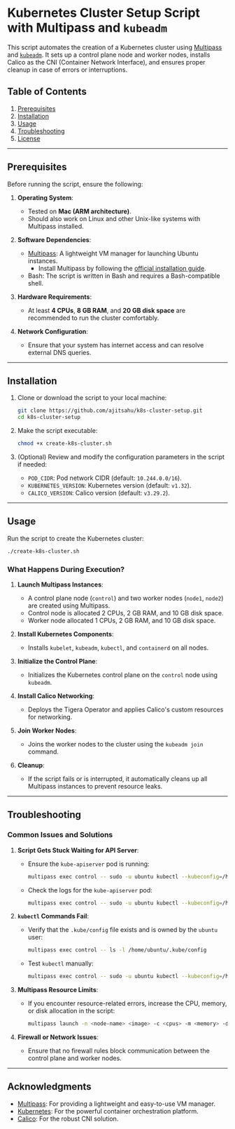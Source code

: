 # Kubernetes Cluster Setup Script with Multipass and `kubeadm`

This script automates the creation of a Kubernetes cluster using [Multipass](https://multipass.run/) and [`kubeadm`](https://kubernetes.io/docs/setup/production-environment/tools/kubeadm/). It sets up a control plane node and worker nodes, installs Calico as the CNI (Container Network Interface), and ensures proper cleanup in case of errors or interruptions.

## Table of Contents
1. [Prerequisites](#prerequisites)
2. [Installation](#installation)
3. [Usage](#usage)
4. [Troubleshooting](#troubleshooting)
5. [License](#license)

---

## Prerequisites

Before running the script, ensure the following:

1. **Operating System**:
   - Tested on **Mac (ARM architecture)**.
   - Should also work on Linux and other Unix-like systems with Multipass installed.

2. **Software Dependencies**:
   - [Multipass](https://canonical.com/multipass): A lightweight VM manager for launching Ubuntu instances.
     - Install Multipass by following the [official installation guide](https://canonical.com/multipass/install).
   - Bash: The script is written in Bash and requires a Bash-compatible shell.

3. **Hardware Requirements**:
   - At least **4 CPUs**, **8 GB RAM**, and **20 GB disk space** are recommended to run the cluster comfortably.

4. **Network Configuration**:
   - Ensure that your system has internet access and can resolve external DNS queries.

---

## Installation

1. Clone or download the script to your local machine:
   ```bash
   git clone https://github.com/ajitsahu/k8s-cluster-setup.git
   cd k8s-cluster-setup
   ```

2. Make the script executable:
   ```bash
   chmod +x create-k8s-cluster.sh
   ```

3. (Optional) Review and modify the configuration parameters in the script if needed:
   - `POD_CIDR`: Pod network CIDR (default: `10.244.0.0/16`).
   - `KUBERNETES_VERSION`: Kubernetes version (default: `v1.32`).
   - `CALICO_VERSION`: Calico version (default: `v3.29.2`).

---

## Usage

Run the script to create the Kubernetes cluster:
```bash
./create-k8s-cluster.sh
```

### What Happens During Execution?
1. **Launch Multipass Instances**:
   - A control plane node (`control`) and two worker nodes (`node1`, `node2`) are created using Multipass.
   - Control node is allocated 2 CPUs, 2 GB RAM, and 10 GB disk space.
   - Worker node allocated 1 CPUs, 2 GB RAM, and 10 GB disk space.

2. **Install Kubernetes Components**:
   - Installs `kubelet`, `kubeadm`, `kubectl`, and `containerd` on all nodes.

3. **Initialize the Control Plane**:
   - Initializes the Kubernetes control plane on the `control` node using `kubeadm`.

4. **Install Calico Networking**:
   - Deploys the Tigera Operator and applies Calico's custom resources for networking.

5. **Join Worker Nodes**:
   - Joins the worker nodes to the cluster using the `kubeadm join` command.

6. **Cleanup**:
   - If the script fails or is interrupted, it automatically cleans up all Multipass instances to prevent resource leaks.

---

## Troubleshooting

### Common Issues and Solutions

1. **Script Gets Stuck Waiting for API Server**:
   - Ensure the `kube-apiserver` pod is running:
     ```bash
     multipass exec control -- sudo -u ubuntu kubectl --kubeconfig=/home/ubuntu/.kube/config get pods -n kube-system
     ```
   - Check the logs for the `kube-apiserver` pod:
     ```bash
     multipass exec control -- sudo -u ubuntu kubectl --kubeconfig=/home/ubuntu/.kube/config logs -n kube-system <kube-apiserver-pod-name>
     ```

2. **`kubectl` Commands Fail**:
   - Verify that the `.kube/config` file exists and is owned by the `ubuntu` user:
     ```bash
     multipass exec control -- ls -l /home/ubuntu/.kube/config
     ```
   - Test `kubectl` manually:
     ```bash
     multipass exec control -- sudo -u ubuntu kubectl --kubeconfig=/home/ubuntu/.kube/config get nodes
     ```

3. **Multipass Resource Limits**:
   - If you encounter resource-related errors, increase the CPU, memory, or disk allocation in the script:
     ```bash
     multipass launch -n <node-name> <image> -c <cpus> -m <memory> -d <disk-size>
     ```

4. **Firewall or Network Issues**:
   - Ensure that no firewall rules block communication between the control plane and worker nodes.

---

## Acknowledgments

- [Multipass](https://multipass.run/): For providing a lightweight and easy-to-use VM manager.
- [Kubernetes](https://kubernetes.io/): For the powerful container orchestration platform.
- [Calico](https://www.tigera.io/project-calico/): For the robust CNI solution.